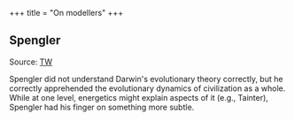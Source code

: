 +++
title = "On modellers"
+++

## Spengler
Source: [TW](https://twitter.com/blog_supplement/status/1751080041859993709)

Spengler did not understand Darwin's evolutionary theory correctly, but he correctly apprehended the evolutionary dynamics of civilization as a whole. While at one level, energetics might explain aspects of it (e.g., Tainter), Spengler had his finger on something more subtle.
